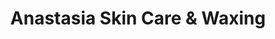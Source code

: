 ---
title: "Anastasia Skin Care & Waxing"
url: /boise/anastasia-skin-care-and-waxing/
shop: beauty
---
